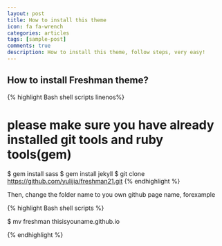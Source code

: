 ```yaml
---
layout: post
title: How to install this theme
icon: fa fa-wrench
categories: articles
tags: [sample-post]
comments: true
description: How to install this theme, follow steps, very easy!
---
```


## How to install Freshman theme?


{% highlight Bash shell scripts linenos%}
# please make sure you have already installed git tools and ruby tools(gem)
$ gem install sass
$ gem install jekyll
$ git clone https://github.com/yulijia/freshman21.git
{% endhighlight %}

Then, change the folder name to you own github page name, forexample

{% highlight Bash shell scripts %}

 $ mv freshman thisisyouname.github.io

{% endhighlight %} 
